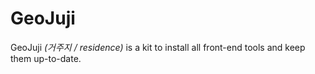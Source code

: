 # GeoJuji

GeoJuji _(거주지 / residence)_ is a kit to install all front-end tools and keep them up-to-date.
